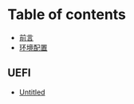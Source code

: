 # Table of contents

* [前言](README.md)
* [环境配置](huan-jing-pei-zhi.md)

## UEFI

* [Untitled](uefi/untitled.md)

